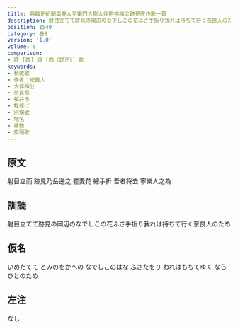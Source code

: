 ```yaml
---
title: 典鑄正紀朝臣鹿人至衛門大尉大伴宿祢稲公跡見庄作歌一首
description: 射目立てて跡見の岡辺のなでしこの花ふさ手折り我れは持ちて行く奈良人のため
position: 1549
category: 巻8
version: '1.0'
volume: 8
comparison:
- 歌 [西] 謌 [西（訂正）] 歌
keywords:
- 秋雑歌
- 作者：紀鹿人
- 大伴稲公
- 奈良県
- 桜井市
- 牫侄げ
- 別悞歌
- 地名
- 植物
- 旋頭歌
---
```


## 原文

射目立而 跡見乃岳邊之 瞿麦花 總手折 吾者将去 寧樂人之為

## 訓読

射目立てて跡見の岡辺のなでしこの花ふさ手折り我れは持ちて行く奈良人のため

## 仮名

いめたてて とみのをかへの なでしこのはな ふさたをり われはもちてゆく ならひとのため

## 左注

なし
